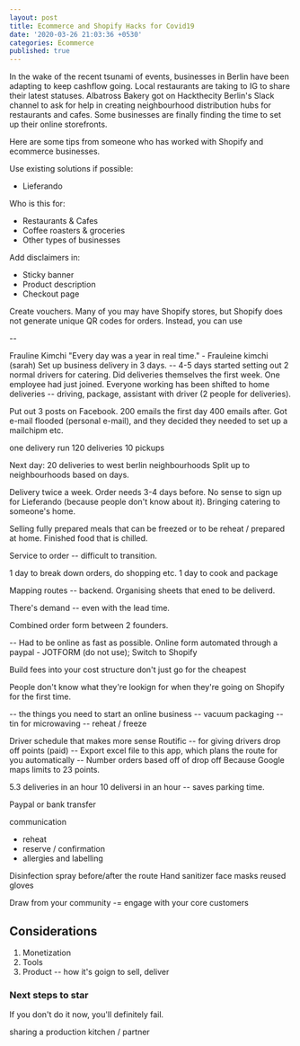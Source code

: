 ```yaml
---
layout: post
title: Ecommerce and Shopify Hacks for Covid19
date: '2020-03-26 21:03:36 +0530'
categories: Ecommerce
published: true
---
```


In the wake of the recent tsunami of events, businesses in Berlin have been adapting to keep cashflow going. Local restaurants are taking to IG to share their latest statuses. Albatross Bakery got on Hackthecity Berlin's Slack channel to ask for help in creating neighbourhood distribution hubs for restaurants and cafes. Some businesses are finally finding the time to set up their online storefronts.

Here are some tips from someone who has worked with Shopify and ecommerce businesses. 

Use existing solutions if possible:
- Lieferando 

Who is this for:
- Restaurants & Cafes
- Coffee roasters & groceries
- Other types of businesses


Add disclaimers in:
- Sticky banner
- Product description
- Checkout page

Create vouchers.
Many of you may have Shopify stores, but Shopify does not generate unique QR codes for orders. Instead, you can use

--

Frauline Kimchi
"Every day was a year in real time." - Frauleine kimchi (sarah)
Set up business delivery in 3 days.
-- 4-5 days started setting out
2 normal drivers for catering.
Did deliveries themselves the first week. One employee had just joined.
Everyone working has been shifted to home deliveries -- driving, package, assistant with driver (2 people for deliveries).


Put out 3 posts on Facebook.
200 emails the first day
400 emails after.
Got e-mail flooded (personal e-mail), and they decided they needed to set up a mailchipm etc.

one delivery run
120 deliveries
10 pickups 

Next day: 20 deliveries to west berlin neighbourhoods
Split up to neighbourhoods based on days.

Delivery twice a week.
Order needs 3-4 days before.
No sense to sign up for Lieferando (because people don't know about it).
Bringing catering to someone's home.

Selling fully prepared meals that can be freezed or to be reheat / prepared at home.
Finished food that is chilled.

Service to order -- difficult to transition.

1 day to break down orders, do shopping etc.
1 day to cook and package

Mapping routes -- backend.
Organising sheets that ened to be deliverd.

There's demand -- even with the lead time. 

Combined order form between 2 founders. 

-- Had to be online as fast as possible.
Online form automated through a paypal - JOTFORM (do not use); Switch to Shopify

Build fees into your cost structure
don't just go for the cheapest

People don't know what they're lookign for when they're going on Shopify for the first time.

-- the things you need to start an online business
-- vacuum packaging 
-- tin for microwaving
-- reheat / freeze

Driver schedule that makes more sense
Routific -- for giving drivers drop off points (paid)
-- Export excel file to this app, which plans the route for you automatically
-- Number orders based off of drop off
Because Google maps limits to 23 points.

5.3 deliveries in an hour
10 deliversi in an hour -- saves parking time.

Paypal or bank transfer

communication 
- reheat
- reserve / confirmation
- allergies and labelling

Disinfection spray before/after the route
Hand sanitizer
face masks
reused gloves

Draw from your community -= engage with your core customers

## Considerations
1. Monetization
2. Tools
3. Product -- how it's goign to sell, deliver

### Next steps to star
If you don't do it now, you'll definitely fail.

sharing a production kitchen / partner

